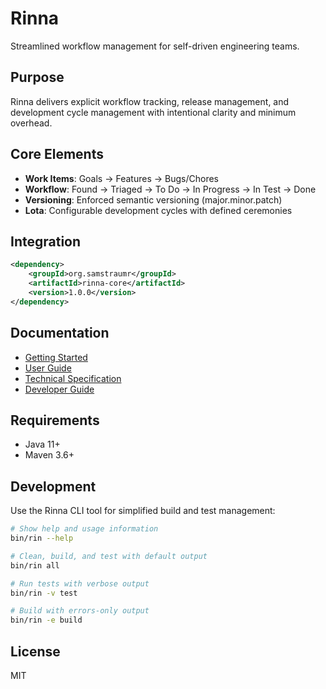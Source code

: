 # Rinna

Streamlined workflow management for self-driven engineering teams.

## Purpose

Rinna delivers explicit workflow tracking, release management, and development cycle management with intentional clarity and minimum overhead.

## Core Elements

- **Work Items**: Goals → Features → Bugs/Chores
- **Workflow**: Found → Triaged → To Do → In Progress → In Test → Done
- **Versioning**: Enforced semantic versioning (major.minor.patch)
- **Lota**: Configurable development cycles with defined ceremonies

## Integration

```xml
<dependency>
    <groupId>org.samstraumr</groupId>
    <artifactId>rinna-core</artifactId>
    <version>1.0.0</version>
</dependency>
```

## Documentation

- [Getting Started](docs/getting-started/README.md)
- [User Guide](docs/user-guide/README.md)
- [Technical Specification](docs/technical-specification.md)
- [Developer Guide](docs/development/README.md)

## Requirements

- Java 11+
- Maven 3.6+

## Development

Use the Rinna CLI tool for simplified build and test management:

```bash
# Show help and usage information
bin/rin --help

# Clean, build, and test with default output
bin/rin all

# Run tests with verbose output
bin/rin -v test

# Build with errors-only output
bin/rin -e build
```

## License

MIT